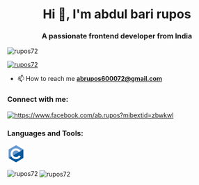 <h1 align="center">Hi 👋, I'm abdul bari rupos</h1>
<h3 align="center">A passionate frontend developer from India</h3>

<p align="left"> <img src="https://komarev.com/ghpvc/?username=rupos72&label=Profile%20views&color=0e75b6&style=flat" alt="rupos72" /> </p>

<p align="left"> <a href="https://github.com/ryo-ma/github-profile-trophy"><img src="https://github-profile-trophy.vercel.app/?username=rupos72" alt="rupos72" /></a> </p>

- 📫 How to reach me **abrupos600072@gmail.com**

<h3 align="left">Connect with me:</h3>
<p align="left">
<a href="https://fb.com/https://www.facebook.com/ab.rupos?mibextid=zbwkwl" target="blank"><img align="center" src="https://raw.githubusercontent.com/rahuldkjain/github-profile-readme-generator/master/src/images/icons/Social/facebook.svg" alt="https://www.facebook.com/ab.rupos?mibextid=zbwkwl" height="30" width="40" /></a>
</p>

<h3 align="left">Languages and Tools:</h3>
<p align="left"> <a href="https://www.cprogramming.com/" target="_blank" rel="noreferrer"> <img src="https://raw.githubusercontent.com/devicons/devicon/master/icons/c/c-original.svg" alt="c" width="40" height="40"/> </a> </p>

<p><img align="left" src="https://github-readme-stats.vercel.app/api/top-langs?username=rupos72&show_icons=true&locale=en&layout=compact" alt="rupos72" /></p>

<p>&nbsp;<img align="center" src="https://github-readme-stats.vercel.app/api?username=rupos72&show_icons=true&locale=en" alt="rupos72" /></p>
